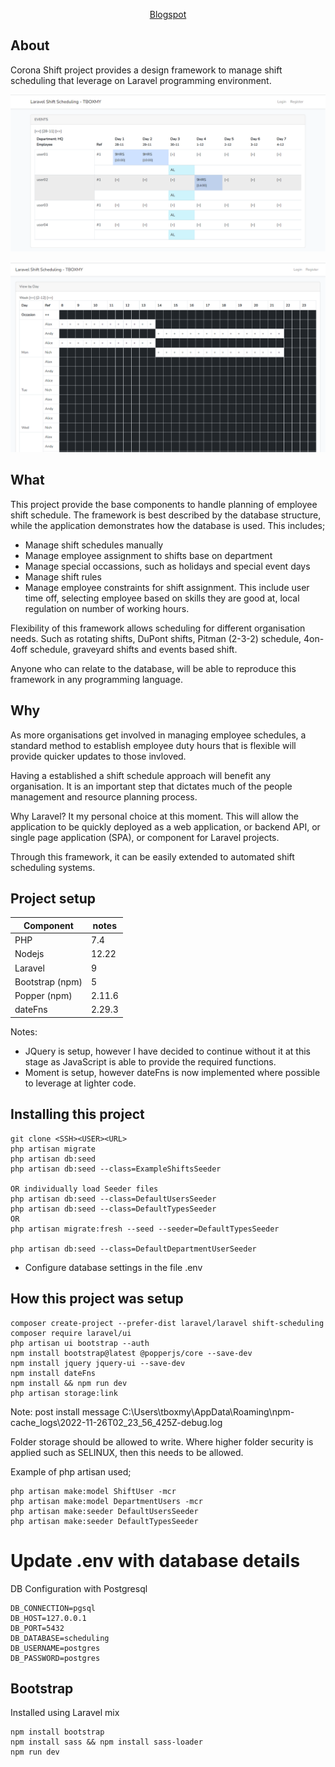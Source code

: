 <p align="center"><a href="https://tboxmy.blogspot.com" target="_blank">Blogspot</a></p>

## About

Corona Shift project provides a design framework to manage shift scheduling that leverage on Laravel programming environment.

![Screenshot](screenshot-initialtable.PNG)

![Screenshot](screenshot-hourlyschedule.PNG)

## What

This project provide the base components to handle planning of employee shift schedule. The framework is best described by the database structure, while the application demonstrates how the database is used. This includes;

-   Manage shift schedules manually
-   Manage employee assignment to shifts base on department
-   Manage special occassions, such as holidays and special event days
-   Manage shift rules
-   Manage employee constraints for shift assignment. This include user time off, selecting employee based on skills they are good at, local regulation on number of working hours.

Flexibility of this framework allows scheduling for different organisation needs. Such as rotating shifts, DuPont shifts, Pitman (2-3-2) schedule, 4on-4off schedule, graveyard shifts and events based shift.

Anyone who can relate to the database, will be able to reproduce this framework in any programming language.

## Why

As more organisations get involved in managing employee schedules, a standard method to establish employee duty hours that is flexible will provide quicker updates to those invloved.

Having a established a shift schedule approach will benefit any organisation. It is an important step that dictates much of the people management and resource planning process.

Why Laravel? It my personal choice at this moment. This will allow the application to be quickly deployed as a web application, or backend API, or single page application (SPA), or component for Laravel projects.

Through this framework, it can be easily extended to automated shift scheduling systems.

## Project setup

| Component       | notes  |
| --------------- | ------ |
| PHP             | 7.4    |
| Nodejs          | 12.22  |
| Laravel         | 9      |
| Bootstrap (npm) | 5      |
| Popper (npm)    | 2.11.6 |
| dateFns         | 2.29.3 |

Notes:

-   JQuery is setup, however I have decided to continue without it at this stage as JavaScript is able to provide the required functions.
-   Moment is setup, however dateFns is now implemented where possible to leverage at lighter code.

## Installing this project

```
git clone <SSH><USER><URL>
php artisan migrate
php artisan db:seed
php artisan db:seed --class=ExampleShiftsSeeder

OR individually load Seeder files
php artisan db:seed --class=DefaultUsersSeeder
php artisan db:seed --class=DefaultTypesSeeder
OR
php artisan migrate:fresh --seed --seeder=DefaultTypesSeeder

php artisan db:seed --class=DefaultDepartmentUserSeeder
```

-   Configure database settings in the file .env

## How this project was setup

```
composer create-project --prefer-dist laravel/laravel shift-scheduling
composer require laravel/ui
php artisan ui bootstrap --auth
npm install bootstrap@latest @popperjs/core --save-dev
npm install jquery jquery-ui --save-dev
npm install dateFns
npm install && npm run dev
php artisan storage:link
```

Note: post install message
C:\Users\tboxmy\AppData\Roaming\npm-cache_logs\2022-11-26T02_23_56_425Z-debug.log

Folder storage should be allowed to write. Where higher folder security is applied such as SELINUX, then this needs to be allowed.

Example of php artisan used;

```
php artisan make:model ShiftUser -mcr
php artisan make:model DepartmentUsers -mcr
php artisan make:seeder DefaultUsersSeeder
php artisan make:seeder DefaultTypesSeeder
```

# Update .env with database details

DB Configuration with Postgresql

```
DB_CONNECTION=pgsql
DB_HOST=127.0.0.1
DB_PORT=5432
DB_DATABASE=scheduling
DB_USERNAME=postgres
DB_PASSWORD=postgres
```

## Bootstrap

Installed using Laravel mix

```
npm install bootstrap
npm install sass && npm install sass-loader
npm run dev
```
